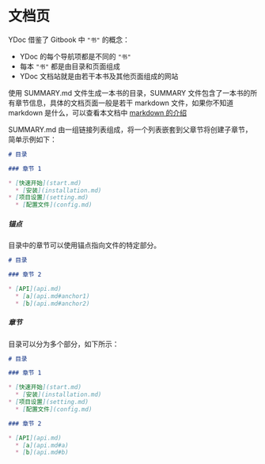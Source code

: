 
# 文档页

YDoc 借鉴了 Gitbook 中 `"书"` 的概念：

- YDoc 的每个导航项都是不同的 `"书"`
- 每本 `"书"` 都是由目录和页面组成
- YDoc 文档站就是由若干本书及其他页面组成的网站

使用 SUMMARY.md 文件生成一本书的目录，SUMMARY 文件包含了一本书的所有章节信息，具体的文档页面一般是若干 markdown 文件，如果你不知道  markdown 是什么，可以查看本文档中 [markdown 的介绍](/documents/markdown.html)

SUMMARY.md 由一组链接列表组成，将一个列表嵌套到父章节将创建子章节，简单示例如下：

```markdown
# 目录

### 章节 1

* [快速开始](start.md)
  * [安装](installation.md)
* [项目设置](setting.md)
  * [配置文件](config.md)
```

##### 锚点
目录中的章节可以使用锚点指向文件的特定部分。


```markdown
# 目录

### 章节 2

* [API](api.md)
  * [a](api.md#anchor1)
  * [b](api.md#anchor2)
```

##### 章节
目录可以分为多个部分，如下所示：
```markdown
# 目录

### 章节 1

* [快速开始](start.md)
  * [安装](installation.md)
* [项目设置](setting.md)
  * [配置文件](config.md)

### 章节 2

* [API](api.md)
  * [a](api.md#a)
  * [b](api.md#b)

```